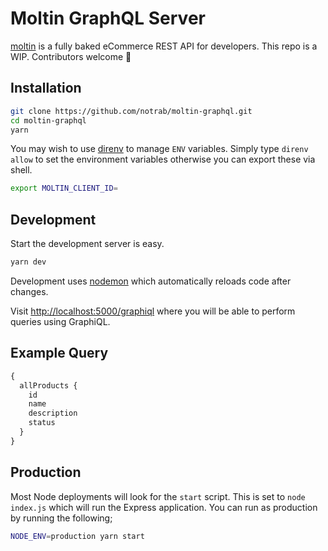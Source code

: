 # Moltin GraphQL Server

[moltin](https://moltin.com) is a fully baked eCommerce REST API for developers. This repo is a WIP. Contributors welcome 👋

## Installation

  ```bash
  git clone https://github.com/notrab/moltin-graphql.git
  cd moltin-graphql
  yarn
  ```

You may wish to use [direnv](direnv.net) to manage `ENV` variables. Simply type `direnv allow` to set the environment variables otherwise you can export these via shell.

  ```bash
  export MOLTIN_CLIENT_ID=
  ```

## Development
Start the development server is easy.

  ```bash
  yarn dev
  ```

Development uses [nodemon](https://github.com/remy/nodemon) which automatically reloads code after changes.

Visit [http://localhost:5000/graphiql](http://localhost:5000/graphiql) where you will be able to perform queries using GraphiQL.

## Example Query

  ```graphql
  {
    allProducts {
      id
      name
      description
      status
    }
  }
  ```

## Production

Most Node deployments will look for the `start` script. This is set to `node index.js` which will run the Express application. You can run as production by running the following;

  ```bash
  NODE_ENV=production yarn start
  ```
